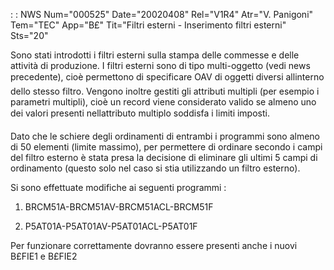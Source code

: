  :  : NWS Num="000525" Date="20020408" Rel="V1R4" Atr="V. Panigoni" Tem="TEC" App="B£" Tit="Filtri esterni - Inserimento filtri esterni" Sts="20"

Sono stati introdotti i filtri esterni sulla stampa delle commesse e delle attività di produzione.
I filtri esterni sono di tipo multi-oggetto (vedi news precedente), cioè permettono di specificare
OAV di oggetti diversi allinterno dello stesso filtro.
Vengono inoltre gestiti gli attributi multipli (per esempio i parametri multipli), cioè un record viene considerato valido se almeno uno dei valori presenti nellattributo multiplo soddisfa i limiti imposti.

Dato che le schiere degli ordinamenti di entrambi i programmi sono almeno di 50 elementi (limite massimo), per permettere di ordinare secondo i campi del filtro esterno è stata presa la decisione
di eliminare gli ultimi 5 campi di ordinamento (questo solo nel caso si stia utilizzando un filtro
esterno).

Si sono effettuate modifiche ai seguenti programmi : 

1. BRCM51A-BRCM51AV-BRCM51ACL-BRCM51F

2. P5AT01A-P5AT01AV-P5AT01ACL-P5AT01F

Per funzionare correttamente dovranno essere presenti anche i nuovi B£FIE1 e B£FIE2 

